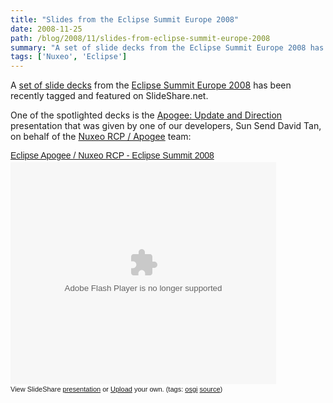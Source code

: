 ```yaml
---
title: "Slides from the Eclipse Summit Europe 2008"
date: 2008-11-25
path: /blog/2008/11/slides-from-eclipse-summit-europe-2008
summary: "A set of slide decks from the Eclipse Summit Europe 2008 has been recently tagged and featured on SlideShare.net."
tags: ['Nuxeo', 'Eclipse']
---
```


<p>A <a href="https://www.slideshare.net/tag/ese2008">set of slide decks</a> from the <a href="http://www.eclipsecon.org/summiteurope2008/">Eclipse Summit Europe 2008</a> has been recently tagged and featured on SlideShare.net.</p><p>One of the spotlighted decks is the <a href="https://www.slideshare.net/nuxeo/eclipse-apogee-nuxeo-rcp-eclipse-summit-2008-presentation">Apogee: Update and Direction</a> presentation that was given by one of our developers, Sun Send David Tan, on behalf of the <a href="http://www.nuxeo.com/en/products/platform/rcp/">Nuxeo RCP / Apogee</a> team:</p><div style="width:425px;text-align:left" id="__ss_783361"><a style="font:14px Helvetica,Arial,Sans-serif;display:block;margin:12px 0 3px 0;text-decoration:underline;" href="https://www.slideshare.net/nuxeo/eclipse-apogee-nuxeo-rcp-eclipse-summit-2008-presentation?type=powerpoint" title="Eclipse Apogee / Nuxeo RCP - Eclipse Summit 2008">Eclipse Apogee / Nuxeo RCP - Eclipse Summit 2008</a><object style="margin:0px" width="425" height="355"><param name="movie" value="http://static.slideshare.net/swf/ssplayer2.swf?doc=apogee-eclipse-1227538246709624-8&amp;stripped_title=eclipse-apogee-nuxeo-rcp-eclipse-summit-2008-presentation"><param name="allowFullScreen" value="true"><param name="allowScriptAccess" value="always"><embed src="http://static.slideshare.net/swf/ssplayer2.swf?doc=apogee-eclipse-1227538246709624-8&amp;stripped_title=eclipse-apogee-nuxeo-rcp-eclipse-summit-2008-presentation" type="application/x-shockwave-flash" allowscriptaccess="always" allowfullscreen="true" width="425" height="355"></embed></object><div style="font-size:11px;font-family:tahoma,arial;height:26px;padding-top:2px;">View SlideShare <a style="text-decoration:underline;" href="https://www.slideshare.net/nuxeo/eclipse-apogee-nuxeo-rcp-eclipse-summit-2008-presentation?type=powerpoint" title="View Eclipse Apogee / Nuxeo RCP - Eclipse Summit 2008 on SlideShare">presentation</a> or <a style="text-decoration:underline;" href="https://www.slideshare.net/upload?type=powerpoint">Upload</a> your own. (tags: <a style="text-decoration:underline;" href="http://slideshare.net/tag/osgi">osgi</a> <a style="text-decoration:underline;" href="http://slideshare.net/tag/source">source</a>)</div></div> 

